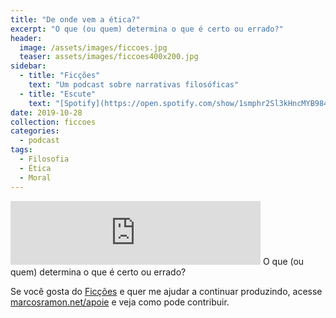 ```yaml
---
title: "De onde vem a ética?"
excerpt: "O que (ou quem) determina o que é certo ou errado?"
header:
  image: /assets/images/ficcoes.jpg
  teaser: assets/images/ficcoes400x200.jpg
sidebar:
  - title: "Ficções"
    text: "Um podcast sobre narrativas filosóficas"
  - title: "Escute"
    text: "[Spotify](https://open.spotify.com/show/1smphr2Sl3kHncMYB984rc?si=Ds7GV4oNQnGxsm-bxYvasA), [Google](https://podcasts.google.com/?feed=aHR0cHM6Ly9hbmNob3IuZm0vcy9hOWM4NWIwL3BvZGNhc3QvcnNz) ou [RSS](https://anchor.fm/s/a9c85b0/podcast/rss)"
date: 2019-10-28
collection: ficcoes
categories:
  - podcast
tags: 
  - Filosofia
  - Ética
  - Moral
---
```


<iframe src="https://anchor.fm/podcastficcoes/embed/episodes/De-onde-vem-a-tica-e8atfu" height="102px" width="400px" frameborder="0" scrolling="no"></iframe>
O que (ou quem) determina o que é certo ou errado?

Se você gosta do [Ficções](https://marcosramon.net/ficcoes/) e quer me ajudar a continuar produzindo, acesse [marcosramon.net/apoie](https://marcosramon.net/apoie/) e veja como pode contribuir.
